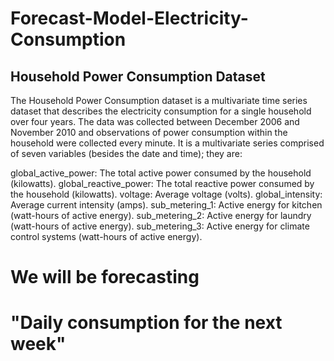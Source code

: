 # Forecast-Model-Electricity-Consumption

## Household Power Consumption Dataset

The Household Power Consumption dataset is a multivariate time series dataset that describes the electricity consumption for a single household over four years.
The data was collected between December 2006 and November 2010 and observations of power consumption within the household were collected every minute. It is a multivariate series comprised of seven variables (besides the date and time); they are:

global_active_power: The total active power consumed by the household (kilowatts).
global_reactive_power: The total reactive power consumed by the household (kilowatts).
voltage: Average voltage (volts).
global_intensity: Average current intensity (amps).
sub_metering_1: Active energy for kitchen (watt-hours of active energy).
sub_metering_2: Active energy for laundry (watt-hours of active energy).
sub_metering_3: Active energy for climate control systems (watt-hours of active energy).

# We will be forecasting

# "Daily consumption for the next week"
